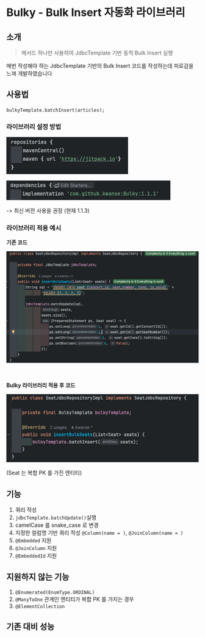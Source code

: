 # Bulky - Bulk Insert 자동화 라이브러리

## 소개
> 메서드 하나만 사용하여 JdbcTemplate 기반 동적 Bulk Insert 실행

매번 작성해야 하는 JdbcTemplate 기반의 Bulk Insert 코드를 작성하는데 피로감을 느껴 개발하였습니다



## 사용법
``bulkyTemplate.batchInsert(articles);``

### 라이브러리 설정 방법
![img_2.png](img_2.png)

![img_3.png](img_3.png)


-> 최신 버전 사용을 권장 (현재 1.1.3)

### 라이브러리 적용 예시



**기존 코드**


![img_1.png](img_1.png)


<br>

**Bulky 라이브러리 적용 후 코드**


![img.png](img.png)


(Seat 는 복합 PK 를 가진 엔티티)

## 기능
1. 쿼리 작성
2. ``jdbcTemplate.batchUpdate()``실행
3. camelCase 를 snake_case 로 변경
4. 지정한 컬럼명 기반 쿼리 작성 `@Column(name = )`, `@JoinColumn(name = )`
5. `@Embedded` 지원
6. `@JoinColumn` 지원
7. `@EmbeddedId` 지원

## 지원하지 않는 기능
1. ``@Enumerated(EnumType.ORDINAL)``
2. ``@ManyToOne`` 관계인 엔티티가 복합 PK 를 가지는 경우
3. ``@ElementCollection``

## 기존 대비 성능
